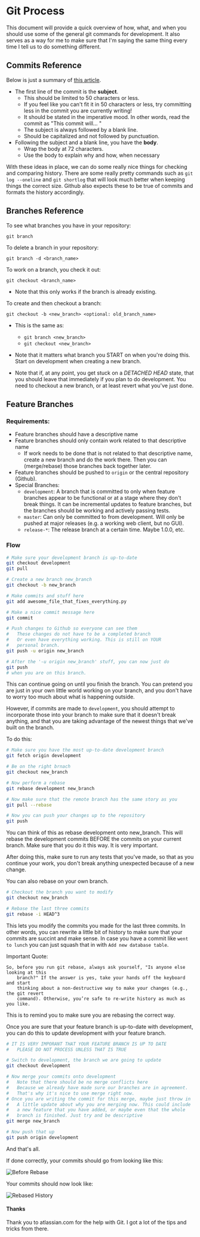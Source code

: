# Git Process

This document will provide a quick overview of how, what, and when you should use some of the general git commands for development. It also serves as a way for me to make sure that I'm saying the same thing every time I tell us to do something different.

## Commits Reference

Below is just a summary of [this article](http://chris.beams.io/posts/git-commit/).

* The first line of the commit is the **subject**.
    * This should be limited to 50 characters or less.
    * If you feel like you can't fit it in 50 characters or less, try committing less in the commit you are currently writing!
    * It should be stated in the imperative mood. In other words, read the commit as "This commit will... <insert subject>"
    * The subject is always followed by a blank line.
    * Should be capitalized and not followed by punctuation.
* Following the subject and a blank line, you have the **body**.
    * Wrap the body at 72 characters.
    * Use the body to explain why and how, when necessary

With these ideas in place, we can do some really nice things for checking and comparing history. There are some really pretty commands such as `git log --oneline` and `git shortlog` that will look much better when keeping things the correct size. Github also expects these to be true of commits and formats the history accordingly.

## Branches Reference

To see what branches you have in your repository:

`git branch`

To delete a branch in your repository:

`git branch -d <branch_name>`

To work on a branch, you check it out:

`git checkout <branch_name>`

* Note that this only works if the branch is already existing.

To create and then checkout a branch:

`git checkout -b <new_branch> <optional: old_branch_name>`

* This is the same as:
    * `git branch <new_branch>`
    * `git checkout <new_branch>`

* Note that it matters what branch you START on when you're doing this. Start on development when creating a new branch.
* Note that if, at any point, you get stuck on a *DETACHED HEAD* state, that you should leave that immediately if you plan to do development. You need to checkout a new branch, or at least revert what you've just done.

## Feature Branches

### Requirements:

- Feature branches should have a descriptive name
- Feature branches should only contain work related to that descriptive name
    - If work needs to be done that is not related to that descriptive name, create a new branch and do the work there. Then you can (merge/rebase) those branches back together later.
- Feature branches should be pushed to `origin` or the central repository (Github).
- Special Branches:
    - `development`: A branch that is committed to only when feature branches appear to be functional or at a stage where they don't break things. It can be incremental updates to feature branches, but the branches should be working and actively passing tests.
    - `master`: Can only be committed to from development. Will only be pushed at major releases (e.g. a working web client, but no GUI).
    - `release-*`: The release branch at a certain time. Maybe 1.0.0, etc.

### Flow

```bash
# Make sure your development branch is up-to-date
git checkout development
git pull

# Create a new branch new_branch
git checkout -b new_branch

# Make commits and stuff here
git add awesome_file_that_fixes_everything.py

# Make a nice commit message here
git commit

# Push changes to Github so everyone can see them
#   These changes do not have to be a completed branch
#   Or even have everything working. This is still on YOUR
#   personal branch.
git push -u origin new_branch

# After the '-u origin new_branch' stuff, you can now just do
git push
# when you are on this branch.
```

This can continue going on until you finish the branch. You can pretend you are just in your own little world working on your branch, and you don't have to worry too much about what is happening outside.

However, if commits are made to `development`, you should attempt to incorporate those into your branch to make sure that it doesn't break anything, and that you are taking advantage of the newest things that we've built on the branch.

To do this:

```bash
# Make sure you have the most up-to-date development branch
git fetch origin development

# Be on the right brnach
git checkout new_branch

# Now perform a rebase
git rebase development new_branch

# Now make sure that the remote branch has the same story as you
git pull --rebase

# Now you can push your changes up to the repository
git push
```

You can think of this as rebase development onto new_branch. This will rebase the development commits BEFORE the commits on your current branch. Make sure that you do it this way. It is very important.

After doing this, make sure to run any tests that you've made, so that as you continue your work, you don't break anything unexpected because of a new change.

You can also rebase on your own branch.

```bash
# Checkout the branch you want to modify
git checkout new_branch

# Rebase the last three commits
git rebase -i HEAD^3
```

This lets you modify the commits you made for the last three commits. In other words, you can rewrite a little bit of history to make sure that your commits are succint and make sense. In case you have a commit like `went to lunch` you can just squash that in with `Add new database table`.

Important Quote:

```
So, before you run git rebase, always ask yourself, "Is anyone else looking at this
    branch?" If the answer is yes, take your hands off the keyboard and start
    thinking about a non-destructive way to make your changes (e.g., the git revert
    command). Otherwise, you’re safe to re-write history as much as you like.
```

This is to remind you to make sure you are rebasing the correct way.

Once you are sure that your feature branch is up-to-date with development, you can do this to update development with your feature branch.

```bash
# IT IS VERY IMPORANT THAT YOUR FEATURE BRANCH IS UP TO DATE
#   PLEASE DO NOT PROCESS UNLESS THAT IS TRUE

# Switch to development, the branch we are going to update
git checkout development

# Now merge your commits onto development
#   Note that there should be no merge conflicts here
#   Because we already have made sure our branches are in agreement.
#   That's why it's nice to use merge right now.
# Once you are writing the commit for this merge, maybe just throw in
#   A little update about why you are merging now. This could include
#   a new feature that you have added, or maybe even that the whole 
#   branch is finished. Just try and be descriptive
git merge new_branch

# Now push that up
git push origin development
```

And that's all. 

If done correctly, your commits should go from looking like this:

![Before Rebase](https://www.atlassian.com/git/images/tutorials/advanced/merging-vs-rebasing/01.svg)

Your commits should now look like:

![Rebased History](https://www.atlassian.com/git/images/tutorials/advanced/merging-vs-rebasing/03.svg)

#### Thanks

Thank you to atlassian.com for the help with Git. I got a lot of the tips and tricks from there.
